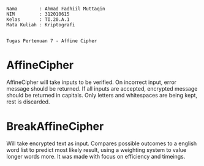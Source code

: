 ```
Nama        : Ahmad Fadhiil Muttaqin
NIM         : 312010615
Kelas       : TI.20.A.1
Mata Kuliah : Kriptografi


Tugas Pertemuan 7 - Affine Cipher
```

# AffineCipher
AffineCipher will take inputs to be verified. On incorrect input, error message should be returned. If all inputs are accepted, encrypted message should be returned in capitals. Only letters and whitespaces are being kept, rest is discarded.

# BreakAffineCipher
Will take encrypted text as input. Compares possible outcomes to a english word list to predict most likely result, using a weighting system to value longer words more. It was made with focus on efficiency and timeings.

